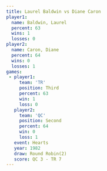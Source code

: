 ```yaml
---
title: Laurel Baldwin vs Diane Caron
player1:               
  name: Baldwin, Laurel
  percent: 63          
  wins: 1              
  losses: 0            
player2:               
  name: Caron, Diane   
  percent: 64          
  wins: 0              
  losses: 1            
games:
 - player1:         
     team: 'TR'     
     position: Third
     percent: 63    
     win: 1         
     loss: 0        
   player2:          
     team: 'QC'      
     position: Second
     percent: 64     
     win: 0          
     loss: 1         
   event: Hearts       
   year: 1982          
   draw: Round Robin(2)
   score: QC 3 - TR 7  
---
```

